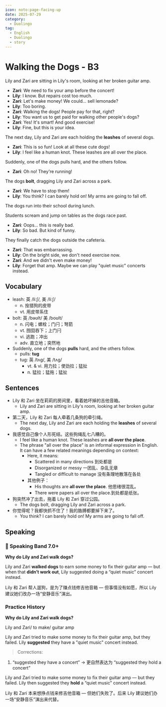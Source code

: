 ```yaml
---
icon: noto:page-facing-up
date: 2025-07-29
category:
  - Duolingo
tag:
  - English
  - Duolingo
  - story
---
```


# Walking the Dogs - B3

Lily and Zari are sitting in Lily's room, looking at her broken guitar amp.

- **Zari**: We need to fix your amp before the concert!
- **Lily**: I know. But repairs cost too much.
- **Zari**: Let's make money! We could… sell lemonade?
- **Lily**: Too boring.
- **Zari**: Walking the dogs! People pay for that, right?
- **Lily**: You want us to get paid for walking other people's dogs?
- **Zari**: Yes! It's smart! And good exercise!
- **Lily**: Fine, but this is your idea.

The next day, Lily and Zari are each holding the **leashes** of several dogs.

- **Zari**: This is so fun! Look at all these cute dogs!
- **Lily**: I feel like a human knot. These leashes are all over the place.

Suddenly, one of the dogs pulls hard, and the others follow.

- **Zari**: Oh no! They're running!

The dogs **bolt**, dragging Lily and Zari across a park.

- **Zari**: We have to stop them!
- **Lily**: You think? I can barely hold on! My arms are going to fall off.

The dogs run into their school during lunch.

Students scream and jump on tables as the dogs race past.

- **Zari**: Oops… this is really bad.
- **Lily**: So bad. But kind of funny.

They finally catch the dogs outside the cafeteria.

- **Zari**: That was embarrassing.
- **Lily**: On the bright side, we don't need exercise now.
- **Zari**: And we didn't even make money!
- **Lily**: Forget that amp. Maybe we can play "quiet music" concerts instead.

## Vocabulary

- leash: 英 /liːʃ/, 美 /liːʃ/
  - n. 拴猎狗的皮带
  - vt. 用皮带系住
- bolt: 英 /bəʊlt/ 美 /boʊlt/
  - n. 闪电；螺栓；门闩；弩箭
  - vt. 囫囵吞下；上门闩
  - vi. 逃跑；冲出
  - adv. 直立地；突然地
- Suddenly, one of the dogs **pulls** hard, and the others follow.
  - pulls: **tug**
  - tug: 英 /tʌɡ/, 美 /tʌɡ/
    - vt. & vi. 用力拉；使劲拉；猛扯
    - n. 猛拉；猛拖；猛扯

## Sentences

- Lily 和 Zari 坐在莉莉的房间里，看着她坏掉的吉他音箱。
  - Lily and Zari are sitting in Lily's room, looking at her broken guitar amp.
- 第二天，Lily 和 Zari 每人牵着几条狗的牵引绳。
  - The next day, Lily and Zari are each holding the **leashes** of several dogs.
- 我感觉自己像个人形死结。这些狗绳乱七八糟的。
  - I feel like a human knot. These leashes are **all over the place**.
  - The phrase "all over the place" is an informal expression in English. It can have a few related meanings depending on context:
    - Here, it means:
      - Scattered in many directions 到处都是
      - Disorganized or messy 一团乱、杂乱无章
      - Tangled or difficult to manage 没有条理地散落在各处
    - 其他例子：
      - His thoughts are **all over the place**. 他思绪很混乱。
      - There were papers all over the place.到处都是纸张。
- 狗突然冲了出去，拖着 Lily 和 Zari 穿过公园。
  - The dogs bolt, dragging Lily and Zari across a park.
- 你觉得呢？我都快抓不住了！我的胳膊都要掉下来了。
  - You think? I can barely hold on! My arms are going to fall off.

## Speaking

### 🌟 Speaking Band 7.0+

**Why do Lily and Zari walk dogs?**

Lily and Zari **walked dogs** to earn some money to fix their guitar amp — but when that **didn’t work out**, Lily suggested doing a “quiet music” concert instead.

Lily 和 Zari 帮人遛狗，是为了赚点钱修吉他音箱 — 但事情没有如愿，所以 Lily 建议她们改办一场“安静音乐”演出。

### Practice History

**Why do Lily and Zari walk dogs?**

Lily and Zari/ to make/ guitar amp

Lily and Zari tried to make some money to fix their guitar amp, but they failed. Lily **suggested** they have a "quiet music" concert instead.

> Corrections:

1. “suggested they have a concert” → 更自然表达为 “suggested they hold a concert”

Lily and Zari tried to make some money to fix their guitar amp — but they failed. Lily then suggested they **hold** a “quiet music” concert instead.

Lily 和 Zari 本来想挣点钱来修吉他音箱 — 但她们失败了。后来 Lily 建议她们办一场“安静音乐”演出来代替。
